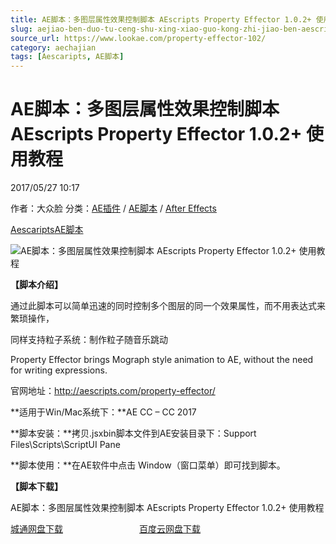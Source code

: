 ```yaml
---
title: AE脚本：多图层属性效果控制脚本 AEscripts Property Effector 1.0.2+ 使用教程
slug: aejiao-ben-duo-tu-ceng-shu-xing-xiao-guo-kong-zhi-jiao-ben-aescripts-property-effector-1-0-2-shi-yong-jiao-cheng
source_url: https://www.lookae.com/property-effector-102/
category: aechajian
tags: [Aescaripts, AE脚本]
---
```

# AE脚本：多图层属性效果控制脚本 AEscripts Property Effector 1.0.2+ 使用教程

2017/05/27 10:17

作者：大众脸
分类：[AE插件](https://www.lookae.com/after-effects/aechajian/) / [AE脚本](https://www.lookae.com/after-effects/aescripts/) / [After Effects](https://www.lookae.com/after-effects/)

[Aescaripts](https://www.lookae.com/tag/aescaripts/)[AE脚本](https://www.lookae.com/tag/ae%e8%84%9a%e6%9c%ac/)

![AE脚本：多图层属性效果控制脚本 AEscripts Property Effector 1.0.2+ 使用教程](https://www.lookae.com/wp-content/uploads/2016/03/Property-Effector.jpg "AE脚本：多图层属性效果控制脚本 AEscripts Property Effector 1.0.2+ 使用教程-LookAE.com")

**【脚本介绍】**

通过此脚本可以简单迅速的同时控制多个图层的同一个效果属性，而不用表达式来繁琐操作，

同样支持粒子系统：制作粒子随音乐跳动

Property Effector brings Mograph style animation to AE, without the need for writing expressions.

官网地址：http://aescripts.com/property-effector/

**适用于Win/Mac系统下：**AE CC – CC 2017

**脚本安装：**拷贝.jsxbin脚本文件到AE安装目录下：Support Files\Scripts\ScriptUI Pane

**脚本使用：**在AE软件中点击 Window（窗口菜单）即可找到脚本。

**【脚本下载】**

AE脚本：多图层属性效果控制脚本 AEscripts Property Effector 1.0.2+ 使用教程

[城通网盘下载](https://www.pipipan.com/fs/680462-204431758)                               [百度云网盘下载](https://pan.baidu.com/s/1eSMOE4q)
